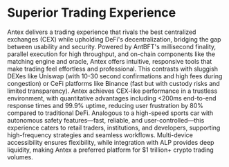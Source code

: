 # Superior Trading Experience

Antex delivers a trading experience that rivals the best centralized exchanges (CEX) while upholding DeFi's decentralization, bridging the gap between usability and security. Powered by AntBFT's millisecond finality, parallel execution for high throughput, and on-chain components like the matching engine and oracle, Antex offers intuitive, responsive tools that make trading feel effortless and professional. This contrasts with sluggish DEXes like Uniswap (with 10-30 second confirmations and high fees during congestion) or CeFi platforms like Binance (fast but with custody risks and limited transparency). Antex achieves CEX-like performance in a trustless environment, with quantitative advantages including <200ms end-to-end response times and 99.9% uptime, reducing user frustration by 80% compared to traditional DeFi. Analogous to a high-speed sports car with autonomous safety features—fast, reliable, and user-controlled—this experience caters to retail traders, institutions, and developers, supporting high-frequency strategies and seamless workflows. Multi-device accessibility ensures flexibility, while integration with ALP provides deep liquidity, making Antex a preferred platform for $1 trillion+ crypto trading volumes.
